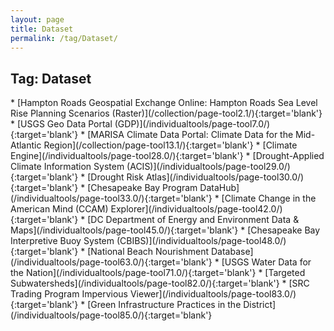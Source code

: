 ```yaml
---
layout: page
title: Dataset
permalink: /tag/Dataset/
---
```

<h2>Tag: Dataset</h2>
* [Hampton Roads Geospatial Exchange Online: Hampton Roads Sea Level Rise Planning Scenarios (Raster)](/collection/page-tool2.1/){:target='blank'}
* [USGS Geo Data Portal (GDP)](/individualtools/page-tool7.0/){:target='blank'}
* [MARISA Climate Data Portal: Climate Data for the Mid-Atlantic Region](/collection/page-tool13.1/){:target='blank'}
* [Climate Engine](/individualtools/page-tool28.0/){:target='blank'}
* [Drought-Applied Climate Information System (ACIS)](/individualtools/page-tool29.0/){:target='blank'}
* [Drought Risk Atlas](/individualtools/page-tool30.0/){:target='blank'}
* [Chesapeake Bay Program DataHub](/individualtools/page-tool33.0/){:target='blank'}
* [Climate Change in the American Mind (CCAM) Explorer](/individualtools/page-tool42.0/){:target='blank'}
* [DC Department of Energy and Environment Data & Maps](/individualtools/page-tool45.0/){:target='blank'}
* [Chesapeake Bay Interpretive Buoy System (CBIBS)](/individualtools/page-tool48.0/){:target='blank'}
* [National Beach Nourishment Database](/individualtools/page-tool63.0/){:target='blank'}
* [USGS Water Data for the Nation](/individualtools/page-tool71.0/){:target='blank'}
* [Targeted Subwatersheds](/individualtools/page-tool82.0/){:target='blank'}
* [SRC Trading Program Impervious Viewer](/individualtools/page-tool83.0/){:target='blank'}
* [Green Infrastructure Practices in the District](/individualtools/page-tool85.0/){:target='blank'}
